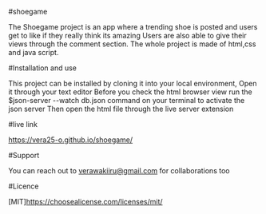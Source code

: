 #shoegame 


The Shoegame project is an app where a trending shoe is posted and users get to like if they really think its amazing
Users are also able to give their views through the comment section.
The whole project is made of html,css and java script.

#Installation and use
  
  
  
  This project can be installed by cloning it into your local environment,
Open it through your text editor
Before you check the html browser view run the 
$json-server --watch db.json
command on your terminal to activate the json server
Then open the html file through the live server extension

#live link


https://vera25-o.github.io/shoegame/


#Support
 
 
 
 You can reach out to verawakiiru@gmail.com
for collaborations too

#Licence

[MIT]https://choosealicense.com/licenses/mit/
